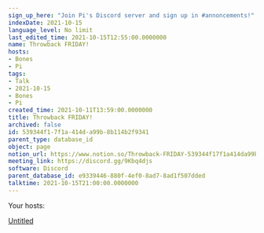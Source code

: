 ```yaml
---
sign_up_here: "Join Pi's Discord server and sign up in #annoncements!"
indexDate: 2021-10-15
language_level: No limit
last_edited_time: 2021-10-15T12:55:00.0000000
name: Throwback FRIDAY!
hosts:
- Bones
- Pi
tags:
- Talk
- 2021-10-15
- Bones
- Pi
created_time: 2021-10-11T13:59:00.0000000
title: Throwback FRIDAY!
archived: false
id: 539344f1-7f1a-414d-a99b-8b114b2f9341
parent_type: database_id
object: page
notion_url: https://www.notion.so/Throwback-FRIDAY-539344f17f1a414da99b8b114b2f9341
meeting_link: https://discord.gg/9Kbq4djs
software: Discord
parent_database_id: e9339446-880f-4ef0-8ad7-8ad1f507dded
talktime: 2021-10-15T21:00:00.0000000
---
```




Your hosts:

[Untitled](https://www.notion.so/482e61b02b9c4456b2b4fe86bb7544c6)   





